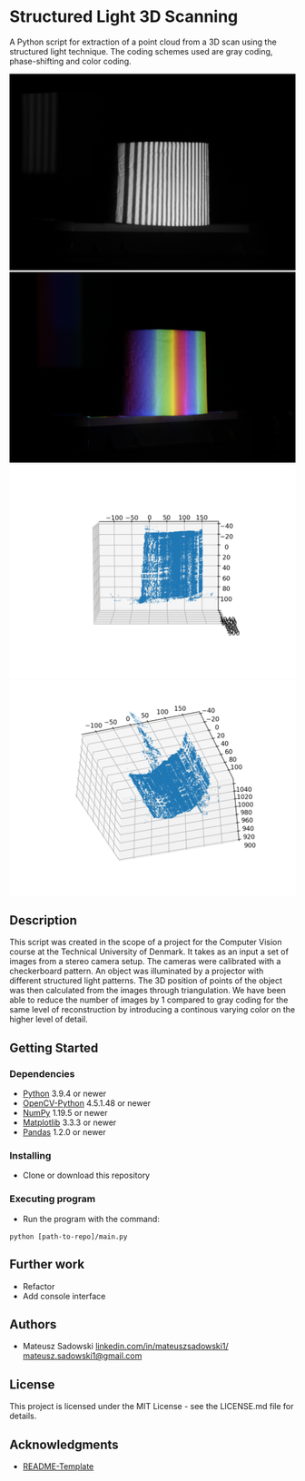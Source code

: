 # Structured Light 3D Scanning

A Python script for extraction of a point cloud from a 3D scan using the structured light technique. The coding schemes used are gray coding, phase-shifting and color coding.

![Toilet paper gray](images/toilet-paper-gray.png "Toilet paper gray")
![Toilet paper color](images/toilet-paper-color.JPG "Toilet paper color")
![Toilet paper point cloud 2](images/point-cloud-2.png "Toilet paper point cloud 2")
![Toilet paper point cloud 1](images/point-cloud-1.png "Toilet paper point cloud 1")

## Description

This script was created in the scope of a project for the Computer Vision course at the Technical University of Denmark. It takes as an input a set of images from a stereo camera setup. The cameras were calibrated with a checkerboard pattern. An object was illuminated by a projector with different structured light patterns. The 3D position of points of the object was then calculated from the images through triangulation. We have been able to reduce the number of images by 1 compared to gray coding for the same level of reconstruction by introducing a continous varying color on the higher level of detail.

## Getting Started

### Dependencies

- [Python](https://www.python.org/) 3.9.4 or newer
- [OpenCV-Python](https://pypi.org/project/opencv-python/) 4.5.1.48 or newer
- [NumPy](https://pypi.org/project/numpy/) 1.19.5 or newer
- [Matplotlib](https://matplotlib.org/) 3.3.3 or newer
- [Pandas](https://pandas.pydata.org/) 1.2.0 or newer

### Installing

- Clone or download this repository

### Executing program

- Run the program with the command:
```
python [path-to-repo]/main.py
```

## Further work

- Refactor
- Add console interface

## Authors

- Mateusz Sadowski
[linkedin.com/in/mateuszsadowski1/](https://www.linkedin.com/in/mateuszsadowski1/)
[mateusz.sadowski1@gmail.com](mateusz.sadowski1@gmail.com)

## License

This project is licensed under the MIT License - see the LICENSE.md file for details.

## Acknowledgments

* [README-Template](https://gist.github.com/DomPizzie/7a5ff55ffa9081f2de27c315f5018afc)